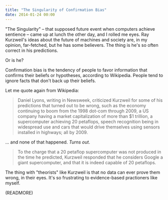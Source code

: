 ```yaml
---
title: "The Singularity of Confirmation Bias"
date: 2014-01-24 00:00
---
```


"The Singularity" – that supposed future event when computers achieve sentience – came up at lunch the other day, and I rolled me eyes. Ray Kurzweil's ideas about the future of machines and society are, in my opinion, far-fetched, but he has some believers. The thing is he's so often correct in his predictions.

Or is he?

Confirmation bias is the tendency of people to favor information that confirms their beliefs or hypotheses, according to Wikipedia. People tend to ignore facts that don't back up their beliefs.

Let me quote again from Wikipedia:

> Daniel Lyons, writing in Newsweek, criticized Kurzweil for some of his predictions that turned out to be wrong, such as the economy continuing to boom from the 1998 dot-com through 2009, a US company having a market capitalization of more than $1 trillion, a supercomputer achieving 20 petaflops, speech recognition being in widespread use and cars that would drive themselves using sensors installed in highways; all by 2009.

... and none of that happened. _Turns out_.

> To the charge that a 20 petaflop supercomputer was not produced in the time he predicted, Kurzweil responded that he considers Google a giant supercomputer, and that it is indeed capable of 20 petaflops.

The thing with "theorists" like Kurzweil is that no data can ever prove them wrong, in their eyes. It's so frustrating to evidence-based practioners like myself.

(READMORE)
